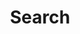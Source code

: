---
title: "Search"
slug: "search"
layout: "search"
outputs:
    - html
    - json
menu:
    main:
        weight: -60 
        params: 
            icon: search
---